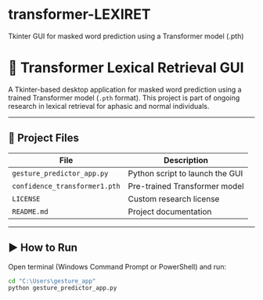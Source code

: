 # transformer-LEXIRET
Tkinter GUI for masked word prediction using a Transformer model (.pth)

# 🧠 Transformer Lexical Retrieval GUI

A Tkinter-based desktop application for masked word prediction using a trained Transformer model (`.pth` format). This project is part of ongoing research in lexical retrieval for aphasic and normal individuals.

---

## 📁 Project Files

| File | Description |
|------|-------------|
| `gesture_predictor_app.py` | Python script to launch the GUI |
| `confidence_transformer1.pth` | Pre-trained Transformer model |
| `LICENSE` | Custom research license |
| `README.md` | Project documentation |

---

## ▶️ How to Run

Open terminal (Windows Command Prompt or PowerShell) and run:

```bash
cd "C:\Users\gesture_app"
python gesture_predictor_app.py
